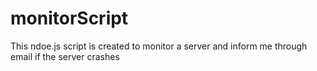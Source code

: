 # monitorScript
This ndoe.js script is created to monitor a server and inform me through email if the server crashes
